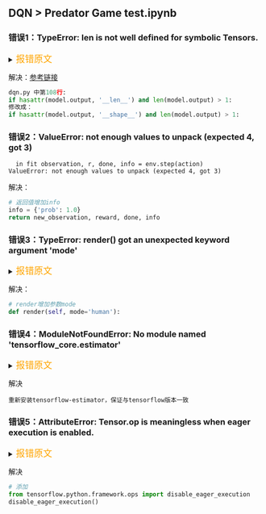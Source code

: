## DQN > Predator Game test.ipynb
### 错误1：TypeError: len is not well defined for symbolic Tensors.
<details> 
<summary><font size="4" color="orange">报错原文</font></summary> 
<pre><code class="language-cpp">
ERROR:root:Internal Python error in the inspect module.
Below is the traceback from this internal error.

Traceback (most recent call last):
  File "e:\Anaconda3\envs\py36\lib\site-packages\IPython\core\interactiveshell.py", line 2862, in run_code
    exec(code_obj, self.user_global_ns, self.user_ns)
  File "<ipython-input-8-7021b3f18ae7>", line 1, in <module>
    dqn = build_agent(model, env.ACTION_SPACE_VALUES)
  File "<ipython-input-6-a63b2792ba16>", line 7, in build_agent
    target_model_update=1e-2, policy=policy)
  File "e:\Anaconda3\envs\py36\lib\site-packages\rl\agents\dqn.py", line 108, in __init__
    if hasattr(model.output, '__len__') and len(model.output) > 1:
  File "e:\Anaconda3\envs\py36\lib\site-packages\tensorflow_core\python\framework\ops.py", line 733, in __len__
    "shape information.".format(self.name))
TypeError: len is not well defined for symbolic Tensors. (dense_3/BiasAdd:0) Please call `x.shape` rather than `len(x)` for shape information.

During handling of the above exception, another exception occurred:

Traceback (most recent call last):
  File "e:\Anaconda3\envs\py36\lib\site-packages\IPython\core\interactiveshell.py", line 1806, in showtraceback
    stb = value._render_traceback_()
AttributeError: 'TypeError' object has no attribute '_render_traceback_'
</code>
</pre> </details>


解决：[参考链接](https://github.com/keras-rl/keras-rl/issues/348)
```python
dqn.py 中第108行:
if hasattr(model.output, '__len__') and len(model.output) > 1:
修改成：
if hasattr(model.output, '__shape__') and len(model.output) > 1:
```

### 错误2：ValueError: not enough values to unpack (expected 4, got 3)
```
  in fit observation, r, done, info = env.step(action)
ValueError: not enough values to unpack (expected 4, got 3)
```
解决：
```python
# 返回值增加info
info = {'prob': 1.0}
return new_observation, reward, done, info
```

### 错误3：TypeError: render() got an unexpected keyword argument 'mode'

<details> 
<summary><font size="4" color="orange">报错原文</font></summary> 
<pre><code class="language-cpp">
Traceback (most recent call last):
  File "e:\Anaconda3\envs\py36\lib\site-packages\IPython\core\interactiveshell.py", line 2862, in run_code
    exec(code_obj, self.user_global_ns, self.user_ns)
  File "<ipython-input-9-71e8f9239596>", line 1, in <module>
    dqn.fit(env, nb_steps=10000, visualize=True, verbose=2)
  File "e:\Anaconda3\envs\py36\lib\site-packages\rl\core.py", line 187, in fit
    callbacks.on_action_end(action)
  File "e:\Anaconda3\envs\py36\lib\site-packages\rl\callbacks.py", line 101, in on_action_end
    callback.on_action_end(action, logs=logs)
  File "e:\Anaconda3\envs\py36\lib\site-packages\rl\callbacks.py", line 366, in on_action_end
    self.env.render(mode='human')
TypeError: render() got an unexpected keyword argument 'mode'
</code>
</pre> </details>

解决：
```python
# render增加参数mode
def render(self, mode='human'):
```

### 错误4：ModuleNotFoundError: No module named 'tensorflow_core.estimator'
<details> 
<summary><font size="4" color="orange">报错原文</font></summary> 
<pre><code class="language-cpp">
During handling of the above exception, another exception occurred:

Traceback (most recent call last):
  File "e:\Anaconda3\envs\py36\lib\site-packages\IPython\core\interactiveshell.py", line 1806, in showtraceback
    stb = value._render_traceback_()
AttributeError: 'TypeError' object has no attribute '_render_traceback_'

During handling of the above exception, another exception occurred:

Traceback (most recent call last):
  File "e:\Anaconda3\envs\py36\lib\site-packages\IPython\core\ultratb.py", line 1090, in get_records
    return _fixed_getinnerframes(etb, number_of_lines_of_context, tb_offset)
...
  File "<frozen importlib._bootstrap>", line 994, in _gcd_import
  File "<frozen importlib._bootstrap>", line 971, in _find_and_load
  File "<frozen importlib._bootstrap>", line 953, in _find_and_load_unlocked
ModuleNotFoundError: No module named 'tensorflow_core.estimator'
</code>
</pre> </details>

解决
```
重新安装tensorflow-estimator，保证与tensorflow版本一致
```

### 错误5：AttributeError: Tensor.op is meaningless when eager execution is enabled.
<details> 
<summary><font size="4" color="orange">报错原文</font></summary> 
<pre><code class="language-cpp">
Traceback (most recent call last):
  File "f:/Coding/paperCoding/RL/DQN/dqn_cartpole.py", line 50, in <module>
    dqn.fit(env, nb_steps=50000, visualize=True, verbose=2)
  File "E:\Anaconda3\envs\tf2.1\lib\site-packages\rl\core.py", line 194, in fit
    metrics = self.backward(reward, terminal=done)
  File "E:\Anaconda3\envs\tf2.1\lib\site-packages\rl\agents\dqn.py", line 325, in backward
    metrics = self.trainable_model.train_on_batch(ins + [targets, masks], [dummy_targets, targets])
  File "E:\Anaconda3\envs\tf2.1\lib\site-packages\keras\engine\training.py", line 1513, in train_on_batch
    self._make_train_function()
  File "E:\Anaconda3\envs\tf2.1\lib\site-packages\keras\engine\training.py", line 333, in _make_train_function
    **self._function_kwargs)
  File "E:\Anaconda3\envs\tf2.1\lib\site-packages\keras\backend\tensorflow_backend.py", line 3009, in function
    **kwargs)
  File "E:\Anaconda3\envs\tf2.1\lib\site-packages\tensorflow_core\python\keras\backend.py", line 3760, in function
    return EagerExecutionFunction(inputs, outputs, updates=updates, name=name)
  File "E:\Anaconda3\envs\tf2.1\lib\site-packages\tensorflow_core\python\keras\backend.py", line 3657, in __init__
    base_graph=source_graph)
  File "E:\Anaconda3\envs\tf2.1\lib\site-packages\tensorflow_core\python\eager\lift_to_graph.py", line 260, in lift_to_graph
    add_sources=add_sources))
  File "E:\Anaconda3\envs\tf2.1\lib\site-packages\tensorflow_core\python\ops\op_selector.py", line 393, in map_subgraph
    ops_to_visit = [_as_operation(init_tensor)]
  File "E:\Anaconda3\envs\tf2.1\lib\site-packages\tensorflow_core\python\ops\op_selector.py", line 320, in _as_operation
    return op_or_tensor.op
  File "E:\Anaconda3\envs\tf2.1\lib\site-packages\tensorflow_core\python\framework\ops.py", line 1094, in op
    "Tensor.op is meaningless when eager execution is enabled.")
AttributeError: Tensor.op is meaningless when eager execution is enabled.
</code>
</pre> </details>

解决
```python
# 添加
from tensorflow.python.framework.ops import disable_eager_execution
disable_eager_execution()
```